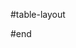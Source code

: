 #table-layout
<style>
    .article table {
        table-layout: auto;
        word-break: normal;
    }
</style>
#end
